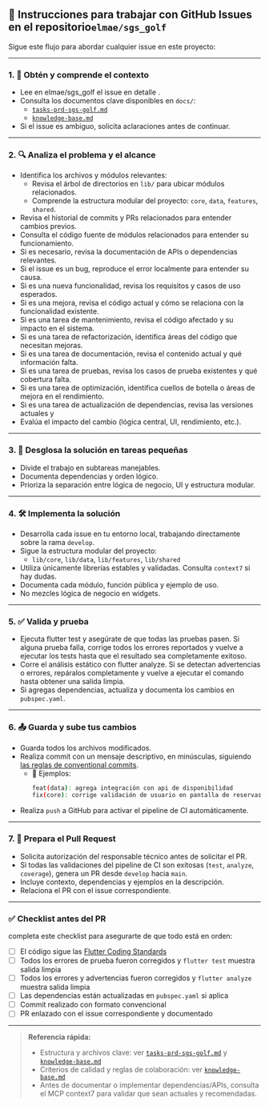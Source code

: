 ## 🧭 Instrucciones para trabajar con GitHub Issues en el repositorio`elmae/sgs_golf`

Sigue este flujo para abordar cualquier issue en este proyecto:

---

### 1. 🧠 Obtén y comprende el contexto

- Lee en elmae/sgs_golf el issue en detalle .
- Consulta los documentos clave disponibles en `docs/`:
  - [`tasks-prd-sgs-golf.md`](docs/tasks-prd-sgs-golf.md)
  - [`knowledge-base.md`](docs/knowledge-base.md) 
- Si el issue es ambiguo, solicita aclaraciones antes de continuar.
 
--- 

### 2. 🔍 Analiza el problema y el alcance

- Identifica los archivos y módulos relevantes:
  - Revisa el árbol de directorios en `lib/` para ubicar módulos relacionados.
  - Comprende la estructura modular del proyecto: `core`, `data`, `features`, `shared`.
- Revisa el historial de commits y PRs relacionados para entender cambios previos.
- Consulta el código fuente de módulos relacionados para entender su funcionamiento.
- Si es necesario, revisa la documentación de APIs o dependencias relevantes.
- Si el issue es un bug, reproduce el error localmente para entender su causa.
- Si es una nueva funcionalidad, revisa los requisitos y casos de uso esperados.
- Si es una mejora, revisa el código actual y cómo se relaciona con la funcionalidad existente.
- Si es una tarea de mantenimiento, revisa el código afectado y su impacto en el sistema.
- Si es una tarea de refactorización, identifica áreas del código que necesitan mejoras.
- Si es una tarea de documentación, revisa el contenido actual y qué información falta.
- Si es una tarea de pruebas, revisa los casos de prueba existentes y qué cobertura falta.
- Si es una tarea de optimización, identifica cuellos de botella o áreas de mejora en el rendimiento.
- Si es una tarea de actualización de dependencias, revisa las versiones actuales y
- Evalúa el impacto del cambio (lógica central, UI, rendimiento, etc.). 

---
 
### 3. 🧩 Desglosa la solución en tareas pequeñas

- Divide el trabajo en subtareas manejables.
- Documenta dependencias y orden lógico.
- Prioriza la separación entre lógica de negocio, UI y estructura modular.

---

### 4. 🛠️ Implementa la solución

- Desarrolla cada issue en tu entorno local, trabajando directamente sobre la rama `develop`.
- Sigue la estructura modular del proyecto:
  - `lib/core`, `lib/data`, `lib/features`, `lib/shared`
- Utiliza únicamente librerías estables y validadas. Consulta `context7` si hay dudas.
- Documenta cada módulo, función pública y ejemplo de uso.
- No mezcles lógica de negocio en widgets.

---

### 5. ✅ Valida y prueba

- Ejecuta flutter test y asegúrate de que todas las pruebas pasen. Si alguna prueba falla, corrige todos los errores reportados y vuelve a ejecutar los tests hasta que el resultado sea completamente exitoso.
- Corre el análisis estático con flutter analyze. Si se detectan advertencias o errores, repáralos completamente y vuelve a ejecutar el comando hasta obtener una salida limpia.
- Si agregas dependencias, actualiza y documenta los cambios en `pubspec.yaml`.

---

### 6. 📤 Guarda y sube tus cambios

- Guarda todos los archivos modificados.
- Realiza commit con un mensaje descriptivo, en minúsculas, siguiendo [las reglas de conventional commits](https://www.conventionalcommits.org).
  - 📌 Ejemplos:
    ```bash
    feat(data): agrega integración con api de disponibilidad
    fix(core): corrige validación de usuario en pantalla de reservas
    ```
- Realiza `push` a GitHub para activar el pipeline de CI automáticamente.

---

### 7. 🚀 Prepara el Pull Request

- Solicita autorización del responsable técnico antes de solicitar el PR.
- Si todas las validaciones del pipeline de CI son exitosas (`test`, `analyze`, `coverage`), genera un PR desde `develop` hacia `main`.
- Incluye contexto, dependencias y ejemplos en la descripción.
- Relaciona el PR con el issue correspondiente.

---

### ✅ Checklist antes del PR
completa este checklist para asegurarte de que todo está en orden:
- [ ] El código sigue las [Flutter Coding Standards](flutter-coding-standards.instructions.md)
- [ ] Todos los errores de prueba fueron corregidos y `flutter test` muestra salida limpia
- [ ] Todos los errores y advertencias fueron corregidos y `flutter analyze` muestra salida limpia
- [ ] Las dependencias están actualizadas en `pubspec.yaml` si aplica
- [ ] Commit realizado con formato convencional
- [ ] PR enlazado con el issue correspondiente y documentado

--- 

> **Referencia rápida:**
> - Estructura y archivos clave: ver [`tasks-prd-sgs-golf.md`](docs/tasks-prd-sgs-golf.md) y [`knowledge-base.md`](docs/knowledge-base.md)
> - Criterios de calidad y reglas de colaboración: ver [`knowledge-base.md`](docs/knowledge-base.md)
> - Antes de documentar o implementar dependencias/APIs, consulta el MCP context7 para validar que sean actuales y recomendadas.

